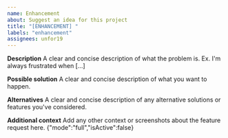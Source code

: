 ```yaml
---
name: Enhancement
about: Suggest an idea for this project
title: "[ENHANCEMENT] "
labels: "enhancement"
assignees: unfor19
---
```


**Description**
A clear and concise description of what the problem is. Ex. I'm always frustrated when [...]

**Possible solution**
A clear and concise description of what you want to happen.

**Alternatives**
A clear and concise description of any alternative solutions or features you've considered.

**Additional context**
Add any other context or screenshots about the feature request here.
{"mode":"full","isActive":false}
